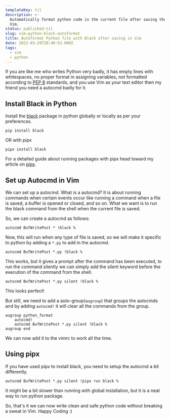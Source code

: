 ```yaml
---
templateKey: til
description: >-
  Automatically format python code in the current file after saving the file in
  Vim.
status: published-til
slug: vim-python-black-autoformat
title: Autoformat Python file with Black after saving in Vim
date: 2022-03-29T20:40:53.000Z
tags:
  - vim
  - python
---
```


If you are like me who writes Python very badly, it has empty lines with whitespaces, no proper format in assigning variables, not formatted according to [PEP 8](https://peps.python.org/pep-0008/) standards, and you use Vim as your text editor then my friend you need a autocmd badly for it.

## Install Black in Python

Install the [black](https://pypi.org/project/black/) package in python globally or locally as per your preferences.

```
pip install black
```

OR with pipx

```
pipx install black
```

For a detailed guide about running packages with pipx head toward my article on [pipx](https://mr-destructive.github.io/techstructive-blog/pipx-intro/).

## Set up Autocmd in Vim

We can set up a autocmd. What is a autocmd? It is about running commands when certain events occur like running a command when a file is saved, a buffer is opened or closed, and so on. What we want is to run the black command from the shell when the current file is saved.

So, we can create a autocmd as follows:

```vimscript
autocmd BufWritePost * !black %
```

Now, this will run when any type of file is saved, so we will make it specific to python by adding a `*.py` to add in the autocmd.

```vimscript
autocmd BufWritePost *.py !black %
```

This works, but it gives a prompt after the command has been executed, to run the command silently we can simply add the silent keyword before the execution of the command from the shell.

```vimscript
autocmd BufWritePost *.py silent !black %
```

This looks perfect!

But still, we need to add a auto-group(`augroup`) that groups the autocmds and by adding `autocmd!` it will clear all the commands from the group.

```vimscript
augroup python_format
    autocmd!
    autocmd BufWritePost *.py silent !black %
augroup end
```

We can now add it to the vimrc to work all the time.

## Using pipx

If you have used pipx to install black, you need to setup the autocmd a bit differently.

```vimscript
autocmd BufWritePost *.py silent !pipx run black %
```

It might be a bit slower than running with global installation, but it is a neat way to run python package.

So, that's it we can now write clean and safe python code without breaking a sweat in Vim. Happy Coding :)
